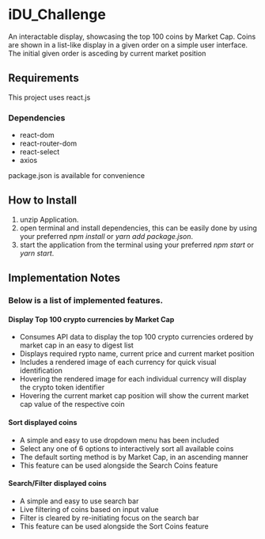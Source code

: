 # iDU_Challenge
An interactable display, showcasing the top 100 coins by Market Cap.
Coins are shown in a list-like display in a given order on a simple user interface.
The initial given order is asceding by current market position

## Requirements
This project uses react.js
### Dependencies
* react-dom
* react-router-dom
* react-select
* axios

package.json is available for convenience

## How to Install
1. unzip Application.
2. open terminal and install dependencies, this can be easily done by using your preferred *npm install* or *yarn add package.json*.
3. start the application from the terminal using your preferred *npm start* or *yarn start*.


## Implementation Notes
### Below is a list of implemented features.

#### Display Top 100 crypto currencies by Market Cap
* Consumes API data to display the top 100 crypto currencies ordered by market cap in an easy to digest list
* Displays required rypto name, current price and current market position
* Includes a rendered image of each currency for quick visual identification
* Hovering the rendered image for each individual currency will display the crypto token identifier
* Hovering the current market cap position will show the current market cap value of the respective coin

#### Sort displayed coins
* A simple and easy to use dropdown menu has been included
* Select any one of 6 options to interactively sort all available coins 
* The default sorting method is by Market Cap, in an ascending manner
* This feature can be used alongside the Search Coins feature

#### Search/Filter displayed coins
* A simple and easy to use search bar
* Live filtering of coins based on input value
* Filter is cleared by re-initiating focus on the search bar
* This feature can be used alongside the Sort Coins feature
